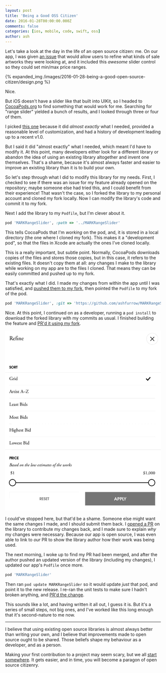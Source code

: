 ```yaml
---
layout: post
title: 'Being a Good OSS Citizen'
date: 2016-01-28T00:00:00.000Z
comments: false
categories: [ios, mobile, code, swift, oss]
author: ash
---
```


Let's take a look at the day in the life of an open source citizen: me. On our app, I was given [an issue](https://github.com/artsy/eigen/issues/971) that would allow users to refine what kinds of sale artworks they were looking at, and it included this _awesome_ slider control so they could set min/max price ranges.

<!-- more -->

{% expanded_img /images/2016-01-28-being-a-good-open-source-citizen/design.png %}

Nice.

But iOS doesn't have a slider like that built into UIKit, so I headed to [CocoaPods.org](https://cocoapods.org) to find something that would work for me. Searching for "range slider" yielded a bunch of results, and I looked through three or four of them.

I picked [this one](https://cocoapods.org/pods/MARKRangeSlider) because it did _almost exactly_ what I needed, provided a reasonable level of customization, and had a history of development leading up to a recent v1.0.

But I said it did "almost exactly" what I needed, which meant I'd have to modify it. At this point, many developers either look for a different library or abandon the idea of using an existing library altogether and invent one themselves. That's a shame, because it's almost always faster and easier to improve an existing library than it is to build your own.

So let's step through what I did to modify this library for my needs. First, I checked to see if there was an issue for my feature already opened on the repository; maybe someone else had tried this, and I could benefit from their experience! That wasn't the case, so I forked the library to my personal account and cloned my fork locally. Now I can modify the library's code and commit it to my fork.

Next I add the library to my `Podfile`, but I'm clever about it.

```rb
pod 'MARKRangeSlider', :path => '../MARKRangeSlider'
```

This tells CocoaPods that I'm _working_ on the pod, and, it is stored in a local directory (the one where I cloned my fork). This makes it a "development pod", so that the files in Xcode are actually the ones I've cloned locally.

This is a really important, but subtle point. Normally, CocoaPods downloads copies of the files and stores those copies, but in this case, it refers to the existing files. It doesn't copy them at all: any changes I make to the library while working on my app are to the files I cloned. That means they can be easily committed and pushed up to my fork.

That's exactly what I did. I made my changes from within the app until I was satisfied, and [pushed them to my fork](https://github.com/ashfurrow/MARKRangeSlider/commit/aefbeb181b62c8c257a7d0ada1e75834489b1909), then pointed the `Podfile` to my fork of the pod.

```rb
pod 'MARKRangeSlider', :git => 'https://github.com/ashfurrow/MARKRangeSlider.git'
```

Nice. At this point, I continued on as a developer, running a `pod install` to download the forked library with my commits as usual. I finished building the feature and [PR'd it using my fork](https://github.com/artsy/eigen/pull/1075).

![](/images/2016-01-28-being-a-good-open-source-citizen/done.gif)

I could've stopped here, but that'd be a shame. Someone else might want the same changes I made, and I should submit them back. I [opened a PR](https://github.com/vadymmarkov/MARKRangeSlider/pull/22) on the library to contribute my changes back, and I made sure to explain _why_ my changes were necessary. Because our app is open source, I was even able to link to _our_ PR to show the library author how their work was being used.

The next morning, I woke up to find my PR had been merged, and after the author pushed an updated version of the library (including my changes), I updated our app's `Podfile` once more.

```rb
pod 'MARKRangeSlider'
```

Then ran `pod update MARKRangeSlider` so it would update _just_ that pod, and point it to the new release. I re-ran the unit tests to make sure I hadn't broken anything, and [PR'd the change](https://github.com/artsy/eigen/pull/1077).

This sounds like a lot, and having written it all out, I guess it is. But it's a series of small steps, not big ones, and I've worked like this long enough that it's second-nature to me now.

---

I believe that using existing open source libraries is almost always better than writing your own, and I believe that improvements made to open source ought to be shared. Those beliefs shape my behaviour as a developer, and as a person.

Making your first contribution to a project may seem scary, but we all [start somewhere](https://github.com/B-Sides/ELCSlider/pull/1). It gets easier, and in time, you will become a paragon of open source citizenry.
